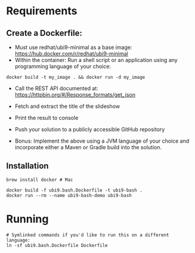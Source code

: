 # Requirements

## Create a Dockerfile:

- Must use redhat/ubi9-minimal as a base image: https://hub.docker.com/r/redhat/ubi9-minimal
- Within the container: Run a shell script or an application using any programming language of your choice:

```shell
docker build -t my_image . && docker run -d my_image
```

- Call the REST API documented at: https://httpbin.org/#/Response_formats/get_json
- Fetch and extract the title of the slideshow
- Print the result to console
- Push your solution to a publicly accessible GitHub repository


- Bonus: Implement the above using a JVM language of your choice and incorporate either a Maven or Gradle build into the
  solution.

## Installation

```shell
brew install docker # Mac

docker build -f ubi9.bash.Dockerfile -t ubi9-bash .
docker run --rm --name ubi9-bash-demo ubi9-bash
```

# Running

```shell
# Symlinked commands if you'd like to run this on a different language:
ln -sf ubi9.bash.Dockerfile Dockerfile
```
